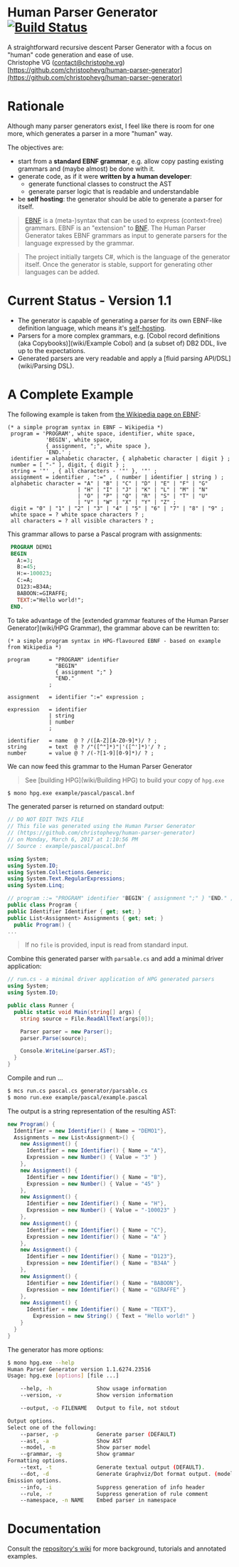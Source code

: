 # Human Parser Generator [![Build Status](https://circleci.com/gh/christophevg/human-parser-generator.png)](https://circleci.com/gh/christophevg/human-parser-generator)

A straightforward recursive descent Parser Generator with a focus on "human" code generation and ease of use.  
Christophe VG (<contact@christophe.vg>)  
[https://github.com/christophevg/human-parser-generator](https://github.com/christophevg/human-parser-generator)

# Rationale

Although many parser generators exist, I feel like there is room for one more, which generates a parser in a more "human" way.

The objectives are:

* start from a **standard EBNF grammar**, e.g. allow copy pasting existing grammars and (maybe almost) be done with it.
* generate code, as if it were **written by a human developer**:
	* generate functional classes to construct the AST
	* generate parser logic that is readable and understandable
* be **self hosting**: the generator should be able to generate a parser for itself.

> [EBNF](https://en.wikipedia.org/wiki/Extended_Backus–Naur_form) is a (meta-)syntax that can be used to express (context-free) grammars. EBNF is an "extension" to [BNF](https://en.wikipedia.org/wiki/Backus–Naur_form).
> The Human Parser Generator takes EBNF grammars as input to generate parsers for the language expressed by the grammar.

> The project initially targets C#, which is the language of the generator itself. Once the generator is stable, support for generating other languages can be added.

# Current Status - Version 1.1

* The generator is capable of generating a parser for its own EBNF-like definition language, which means it's [self-hosting](wiki/Bootstrapping). 
* Parsers for a more complex grammars, e.g. [Cobol record definitions (aka Copybooks)](wiki/Example Cobol) and (a subset of) DB2 DDL, live up to the expectations.
* Generated parsers are very readable and apply a [fluid parsing API/DSL](wiki/Parsing DSL).

# A Complete Example

The following example is taken from [the Wikipedia page on EBNF](https://en.wikipedia.org/wiki/Extended_Backus–Naur_form):

```ebnf
(* a simple program syntax in EBNF − Wikipedia *)
 program = 'PROGRAM', white space, identifier, white space, 
            'BEGIN', white space, 
            { assignment, ";", white space }, 
            'END.' ;
 identifier = alphabetic character, { alphabetic character | digit } ;
 number = [ "-" ], digit, { digit } ;
 string = '"' , { all characters - '"' }, '"' ;
 assignment = identifier , ":=" , ( number | identifier | string ) ;
 alphabetic character = "A" | "B" | "C" | "D" | "E" | "F" | "G"
                      | "H" | "I" | "J" | "K" | "L" | "M" | "N"
                      | "O" | "P" | "Q" | "R" | "S" | "T" | "U"
                      | "V" | "W" | "X" | "Y" | "Z" ;
 digit = "0" | "1" | "2" | "3" | "4" | "5" | "6" | "7" | "8" | "9" ;
 white space = ? white space characters ? ;
 all characters = ? all visible characters ? ;
```

This grammar allows to parse a Pascal program with assignments:

```pascal
 PROGRAM DEMO1
 BEGIN
   A:=3;
   B:=45;
   H:=-100023;
   C:=A;
   D123:=B34A;
   BABOON:=GIRAFFE;
   TEXT:="Hello world!";
 END.
```

To take advantage of the [extended grammar features of the Human Parser Generator](wiki/HPG Grammar), the grammar above can be rewritten to:

```ebnf
(* a simple program syntax in HPG-flavoured EBNF - based on example from Wikipedia *)

program      = "PROGRAM" identifier
               "BEGIN"
               { assignment ";" }
               "END."
             ;

assignment   = identifier ":=" expression ;

expression   = identifier
             | string
             | number
             ;

identifier   = name  @ ? /([A-Z][A-Z0-9]*)/ ? ;
string       = text  @ ? /"([^"]*)"|'([^']*)'/ ? ;
number       = value @ ? /(-?[1-9][0-9]*)/ ? ;
```

We can now feed this grammar to the Human Parser Generator

> See [building HPG](wiki/Building HPG) to build your copy of `hpg.exe`

```bash
$ mono hpg.exe example/pascal/pascal.bnf
```

The generated parser is returned on standard output:

```csharp
// DO NOT EDIT THIS FILE
// This file was generated using the Human Parser Generator
// (https://github.com/christophevg/human-parser-generator)
// on Monday, March 6, 2017 at 1:10:56 PM
// Source : example/pascal/pascal.bnf

using System;
using System.IO;
using System.Collections.Generic;
using System.Text.RegularExpressions;
using System.Linq;

// program ::= "PROGRAM" identifier "BEGIN" { assignment ";" } "END." ;
public class Program {
public Identifier Identifier { get; set; }
public List<Assignment> Assignments { get; set; }
  public Program() {
...
```

> If no `file` is provided, input is read from standard input.

Combine this generated parser with `parsable.cs` and add a minimal driver application:

```csharp
// run.cs - a minimal driver application of HPG generated parsers
using System;
using System.IO;

public class Runner {
  public static void Main(string[] args) {
    string source = File.ReadAllText(args[0]);

    Parser parser = new Parser();
    parser.Parse(source);

    Console.WriteLine(parser.AST);
  }
}
```

Compile and run ...

```bash
$ mcs run.cs pascal.cs generator/parsable.cs 
$ mono run.exe example/pascal/example.pascal
```

The output is a string representation of the resulting AST:

```csharp
new Program() {
  Identifier = new Identifier() { Name = "DEMO1"},
  Assignments = new List<Assignment>() {
    new Assignment() {
      Identifier = new Identifier() { Name = "A"},
      Expression = new Number() { Value = "3" }
    },
    new Assignment() {
      Identifier = new Identifier() { Name = "B"},
      Expression = new Number() { Value = "45" }
    },
    new Assignment() {
      Identifier = new Identifier() { Name = "H"},
      Expression = new Number() { Value = "-100023" }
    },
    new Assignment() {
      Identifier = new Identifier() { Name = "C"},
      Expression = new Identifier() { Name = "A" }
    },
    new Assignment() {
      Identifier = new Identifier() { Name = "D123"},
      Expression = new Identifier() { Name = "B34A" }
    },
    new Assignment() {
      Identifier = new Identifier() { Name = "BABOON"},
      Expression = new Identifier() { Name = "GIRAFFE" }
    },
    new Assignment() {
      Identifier = new Identifier() { Name = "TEXT"},
        Expression = new String() { Text = "Hello world!" }
    }
  }
}
```

The generator has more options:

```bash
$ mono hpg.exe --help
Human Parser Generator version 1.1.6274.23516
Usage: hpg.exe [options] [file ...]

    --help, -h              Show usage information
    --version, -v           Show version information

    --output, -o FILENAME   Output to file, not stdout

Output options.
Select one of the following:
    --parser, -p            Generate parser (DEFAULT)
    --ast, -a               Show AST
    --model, -m             Show parser model
    --grammar, -g           Show grammar
Formatting options.
    --text, -t              Generate textual output (DEFAULT).
    --dot, -d               Generate Graphviz/Dot format output. (model)
Emission options.
    --info, -i              Suppress generation of info header
    --rule, -r              Suppress generation of rule comment
    --namespace, -n NAME    Embed parser in namespace
```

# Documentation

Consult the [repository's wiki](wiki) for more background, tutorials and annotated examples.
